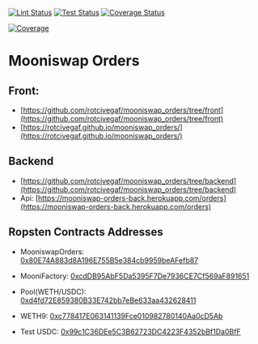 [![Lint Status](https://github.com/rotcivegaf/mooniswap_orders/workflows/Lint/badge.svg)](https://github.com/rotcivegaf/mooniswap_orders/actions?query=workflow%3ALint)
[![Test Status](https://github.com/rotcivegaf/mooniswap_orders/workflows/Test/badge.svg)](https://github.com/rotcivegaf/mooniswap_orders/actions?query=workflow%3ATest)
[![Coverage Status](https://github.com/rotcivegaf/mooniswap_orders/workflows/Coverage/badge.svg)](https://github.com/rotcivegaf/mooniswap_orders/actions?query=workflow%3ACoverage)

[![Coverage](https://codecov.io/gh/rotcivegaf/mooniswap_orders/graph/badge.svg)](https://codecov.io/gh/rotcivegaf/mooniswap_orders)

# Mooniswap Orders

## Front:

  - [https://github.com/rotcivegaf/mooniswap_orders/tree/front](https://github.com/rotcivegaf/mooniswap_orders/tree/front)
  - [https://rotcivegaf.github.io/mooniswap_orders/](https://rotcivegaf.github.io/mooniswap_orders/)

## Backend
  - [https://github.com/rotcivegaf/mooniswap_orders/tree/backend](https://github.com/rotcivegaf/mooniswap_orders/tree/backend)
  - Api: [https://mooniswap-orders-back.herokuapp.com/orders](https://mooniswap-orders-back.herokuapp.com/orders)

## Ropsten Contracts Addresses

  - MooniswapOrders: [0x80E74A883d8A196E755B5e384cb9959beAFefb87](https://ropsten.etherscan.io/address/0x80E74A883d8A196E755B5e384cb9959beAFefb87)

  - MooniFactory: [0xcdDB95AbF5Da5395F7De7936CE7Cf569aF891651](https://ropsten.etherscan.io/address/0xcdDB95AbF5Da5395F7De7936CE7Cf569aF891651)
  - Pool(WETH/USDC): [0xd4fd72E859380B33E742bb7eBe633aa432628411](https://ropsten.etherscan.io/address/0xd4fd72E859380B33E742bb7eBe633aa432628411)
  
  - WETH9: [0xc778417E063141139Fce010982780140Aa0cD5Ab](https://ropsten.etherscan.io/address/0xc778417E063141139Fce010982780140Aa0cD5Ab)  
  - Test USDC: [0x99c1C36DEe5C3B62723DC4223F4352bBf1Da0BfF](https://ropsten.etherscan.io/address/0x99c1C36DEe5C3B62723DC4223F4352bBf1Da0BfF)
